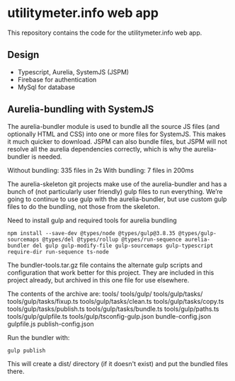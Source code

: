 utilitymeter.info web app   
=======

This repository contains the code for the utilitymeter.info web app. 

## Design
  
  * Typescript, Aurelia, SystemJS (JSPM)
  * Firebase for authentication
  * MySql for database

## Aurelia-bundling with SystemJS

The aurelia-bundler module is used to bundle all the source JS files (and optionally HTML and CSS) into one or more files for SystemJS.  This makes it much quicker to download.  JSPM can also bundle files, but JSPM will not resolve all the aurelia dependencies correctly, which is why the aurelia-bundler is needed.
  
  Without bundling: 335 files in 2s
  With bundling: 7 files in 200ms

The aurelia-skeleton git projects make use of the aurelia-bundler and has a bunch of (not particularly user friendly) gulp files to run everything.  We’re going to continue to use gulp with the aurelia-bundler, but use custom gulp files to do the bundling, not those from the skeleton.

Need to install gulp and required tools for aurelia bundling 

    npm install --save-dev @types/node @types/gulp@3.8.35 @types/gulp-sourcemaps @types/del @types/rollup @types/run-sequence aurelia-bundler del gulp gulp-modify-file gulp-sourcemaps gulp-typescript require-dir run-sequence ts-node 

The bundler-tools.tar.gz file contains the alternate gulp scripts and configuration that work better for this project.  They are included in this project already, but archived in this one file for use elsewhere.

The contents of the archive are:
    tools/
    tools/gulp/
    tools/gulp/tasks/
    tools/gulp/tasks/fixup.ts
    tools/gulp/tasks/clean.ts
    tools/gulp/tasks/copy.ts
    tools/gulp/tasks/publish.ts
    tools/gulp/tasks/bundle.ts
    tools/gulp/paths.ts
    tools/gulp/gulpfile.ts
    tools/gulp/tsconfig-gulp.json
    bundle-config.json
    gulpfile.js
    publish-config.json

Run the bundler with:

    gulp publish

This will create a dist/ directory (if it doesn't exist) and put the bundled files there.